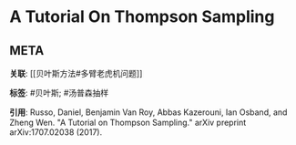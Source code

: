 # A Tutorial On Thompson Sampling

## META

**关联**: [[贝叶斯方法#多臂老虎机问题]]

**标签**: #贝叶斯; #汤普森抽样

**引用**: Russo, Daniel, Benjamin Van Roy, Abbas Kazerouni, Ian Osband, and Zheng Wen. "A Tutorial on Thompson Sampling." arXiv preprint arXiv:1707.02038  (2017).

